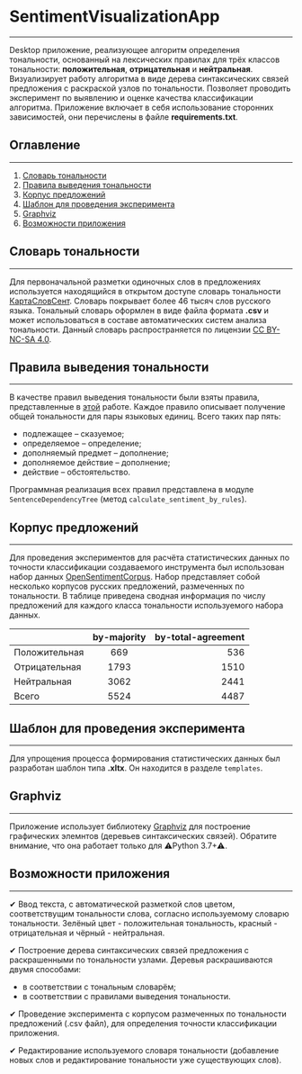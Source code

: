 # SentimentVisualizationApp
____
Desktop приложение, реализующее алгоритм определения тональности, основанный на лексических
правилах для трёх классов тональности: **положительная**, **отрицательная** и **нейтральная**. 
Визуализирует работу алгоритма в виде дерева синтаксических связей предложения с раскраской узлов по тональности. 
Позволяет проводить эксперимент по выявлению и оценке качества классификации алгоритма.
Приложение включает в себя использование сторонних зависимостей, 
они перечислены в файле **requirements.txt**.

## Оглавление
____
1. [Словарь тональности](#%D1%81%D0%BB%D0%BE%D0%B2%D0%B0%D1%80%D1%8C-%D1%82%D0%BE%D0%BD%D0%B0%D0%BB%D1%8C%D0%BD%D0%BE%D1%81%D1%82%D0%B8)
2. [Правила выведения тональности](#%D0%BF%D1%80%D0%B0%D0%B2%D0%B8%D0%BB%D0%B0-%D0%B2%D1%8B%D0%B2%D0%B5%D0%B4%D0%B5%D0%BD%D0%B8%D1%8F-%D1%82%D0%BE%D0%BD%D0%B0%D0%BB%D1%8C%D0%BD%D0%BE%D1%81%D1%82%D0%B8)
3. [Корпус предложений](#%D0%BA%D0%BE%D1%80%D0%BF%D1%83%D1%81-%D0%BF%D1%80%D0%B5%D0%B4%D0%BB%D0%BE%D0%B6%D0%B5%D0%BD%D0%B8%D0%B9)
4. [Шаблон для проведения эксперимента](#%D1%88%D0%B0%D0%B1%D0%BB%D0%BE%D0%BD-%D0%B4%D0%BB%D1%8F-%D0%BF%D1%80%D0%BE%D0%B2%D0%B5%D0%B4%D0%B5%D0%BD%D0%B8%D1%8F-%D1%8D%D0%BA%D1%81%D0%BF%D0%B5%D1%80%D0%B8%D0%BC%D0%B5%D0%BD%D1%82%D0%B0)
5. [Graphviz](#graphviz)
6. [Возможности приложения](#%D0%B2%D0%BE%D0%B7%D0%BC%D0%BE%D0%B6%D0%BD%D0%BE%D1%81%D1%82%D0%B8-%D0%BF%D1%80%D0%B8%D0%BB%D0%BE%D0%B6%D0%B5%D0%BD%D0%B8%D1%8F)
    
## Словарь тональности
____
Для первоначальной разметки одиночных слов в предложениях используется находящийся в открытом доступе словарь 
тональности [КартаСловСент](https://github.com/dkulagin/kartaslov/tree/master/dataset/kartaslovsent). 
Словарь покрывает более 46 тысяч слов русского языка. Тональный словарь оформлен в виде 
файла формата **.csv** и может использоваться в составе автоматических систем анализа тональности. 
Данный словарь распространяется по лицензии [CC BY-NC-SA 4.0](https://creativecommons.org/licenses/by-nc-sa/4.0/deed.ru).

## Правила выведения тональности
____
В качестве правил выведения тональности были взяты правила, представленные в 
[этой](https://ieeexplore.ieee.org/abstract/document/9599992/figures#figures) работе.
Каждое правило описывает получение общей тональности для пары языковых единиц. Всего таких пар пять: 
- подлежащее – сказуемое; 
- определяемое – определение; 
- дополняемый предмет – дополнение; 
- дополняемое действие – дополнение; 
- действие – обстоятельство.

Программная реализация всех правил представлена в модуле ```SentenceDependencyTree``` (метод ```calculate_sentiment_by_rules```).

## Корпус предложений
____
Для проведения экспериментов для расчёта статистических данных по точности классификации создаваемого инструмента 
был использован набор данных [OpenSentimentCorpus](https://github.com/yarfruct/open-sentiment-corpus).
Набор представляет собой несколько корпусов русских предложений, размеченных по тональности.
В таблице приведена сводная информация по числу предложений для каждого класса тональности используемого набора данных.

|  | by-majority | by-total-agreement |
|----------------|:---------:|----------------:|
| Положительная | 669 | 536 |
| Отрицательная | 1793 | 1510 |
| Нейтральная | 3062 | 2441 |
| Всего | 5524 | 4487 |

## Шаблон для проведения эксперимента
____
Для упрощения процесса формирования статистических данных был разработан шаблон 
типа **.xltx**. Он находится в разделе ```templates```.

## Graphviz
____
Приложение использует библиотеку [Graphviz](https://graphviz.readthedocs.io/en/stable/manual.html) для построение графических 
элемнтов (деревьев синтаксических связей). Обратите внимание, что она работает только для ⚠Python 3.7+⚠.

## Возможности приложения
____
✔ Ввод текста, с автоматической разметкой слов цветом, соответствущим тональности слова, согласно используемому словарю 
тональности. Зелёный цвет - положительная тональность, красный - отрицательная и чёрный - нейтральная.

✔ Построение дерева синтаксических связей предложения с раскрашенными по тональности узлами. Деревья раскрашиваются двумя
способами:
- в соответствии с тональным словарём;
- в соответствии с правилами выведения тональности.

✔ Проведение эксперимента с корпусом размеченных по тональности предложений (.csv файл), для определения точности 
классификации приложения.

✔ Редактирование используемого словаря тональности (добавление новых слов и редактирование тональности уже существующих слов).
